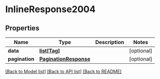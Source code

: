 # InlineResponse2004

## Properties
Name | Type | Description | Notes
------------ | ------------- | ------------- | -------------
**data** | [**list[Tag]**](Tag.md) |  | [optional] 
**pagination** | [**PaginationResponse**](PaginationResponse.md) |  | [optional] 

[[Back to Model list]](../README.md#documentation-for-models) [[Back to API list]](../README.md#documentation-for-api-endpoints) [[Back to README]](../README.md)


